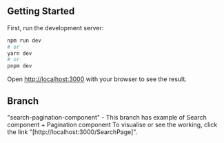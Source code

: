 ## Getting Started

First, run the development server:

```bash
npm run dev
# or
yarn dev
# or
pnpm dev
```

Open [http://localhost:3000](http://localhost:3000) with your browser to see the result.

## Branch

"search-pagination-component" - This branch has example of Search component + Pagination component
To visualise or see the working, click the link "[http://localhost:3000/SearchPage]".
